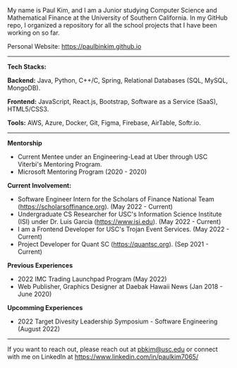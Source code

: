 My name is Paul Kim, and I am a Junior studying Computer Science and Mathematical Finance at the University of Southern California. In my GitHub repo, I organized a repository for all the school projects that I have been working on so far.

Personal Website: https://paulbinkim.github.io

---------------------------------------------------------------------------------------------------------------------------------------------------------

**Tech Stacks:**

**Backend:** Java, Python, C++/C, Spring, Relational Databases (SQL, MySQL, MongoDB).

**Frontend:** JavaScript, React.js, Bootstrap, Software as a Service (SaaS), HTML5/CSS3.

**Tools:** AWS, Azure, Docker, Git, Figma, Firebase, AirTable, Softr.io.

---------------------------------------------------------------------------------------------------------------------------------------------------------
**Mentorship**
- Current Mentee under an Engineering-Lead at Uber through USC Viterbi's Mentoring Program.
- Microsoft Mentoring Program (2020 - 2020)

**Current Involvement:**

- Software Engineer Intern for the Scholars of Finance National Team (https://scholarsoffinance.org). (May 2022 - Current)
- Undergraduate CS Researcher for USC's Information Science Institute (ISI) under Dr. Luis Garcia (https://www.isi.edu). (May 2022 - Current)
- I am a Frontend Developer for USC's Trojan Event Services. (May 2022 - Current)
- Project Developer for Quant SC (https://quantsc.org). (Sep 2021 - Current)

**Previous Experiences**
- 2022 IMC Trading Launchpad Program (May 2022)
- Web Publisher, Graphics Designer at Daebak Hawaii News (Jan 2018 - June 2020)

**Upcomming Experiences**
- 2022 Target Divesity Leadership Symposium - Software Engineering (August 2022)
  
---------------------------------------------------------------------------------------------------------------------------------------------------------

If you want to reach out, please reach out at pbkim@usc.edu or connect with me on LinkedIn at https://www.linkedin.com/in/paulkim7065/
